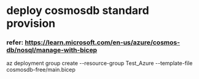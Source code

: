 # deploy cosmosdb standard provision
### refer: https://learn.microsoft.com/en-us/azure/cosmos-db/nosql/manage-with-bicep
 az deployment group create --resource-group Test_Azure --template-file cosmosdb-free/main.bicep
